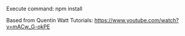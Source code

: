 Execute command:
npm install


Based from Quentin Watt Tutorials:
https://www.youtube.com/watch?v=mACw_G-okPE
